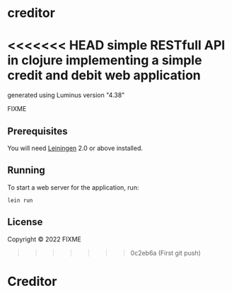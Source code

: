 # creditor
<<<<<<< HEAD
simple RESTfull API in clojure implementing a simple credit and debit web application
=======

generated using Luminus version "4.38"

FIXME

## Prerequisites

You will need [Leiningen][1] 2.0 or above installed.

[1]: https://github.com/technomancy/leiningen

## Running

To start a web server for the application, run:

    lein run 

## License

Copyright © 2022 FIXME
>>>>>>> 0c2eb6a (First git push)
# Creditor
